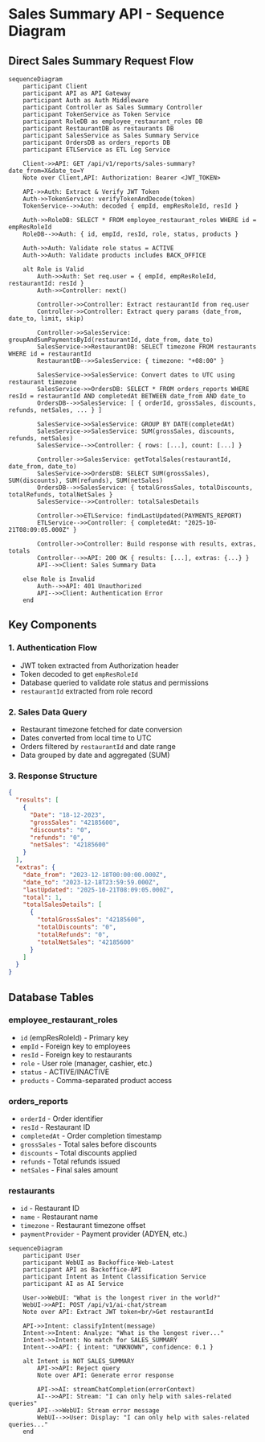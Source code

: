 # Sales Summary API - Sequence Diagram

## Direct Sales Summary Request Flow

```mermaid
sequenceDiagram
    participant Client
    participant API as API Gateway
    participant Auth as Auth Middleware
    participant Controller as Sales Summary Controller
    participant TokenService as Token Service
    participant RoleDB as employee_restaurant_roles DB
    participant RestaurantDB as restaurants DB
    participant SalesService as Sales Summary Service
    participant OrdersDB as orders_reports DB
    participant ETLService as ETL Log Service

    Client->>API: GET /api/v1/reports/sales-summary?date_from=X&date_to=Y
    Note over Client,API: Authorization: Bearer <JWT_TOKEN>
    
    API->>Auth: Extract & Verify JWT Token
    Auth->>TokenService: verifyTokenAndDecode(token)
    TokenService-->>Auth: decoded { empId, empResRoleId, resId }
    
    Auth->>RoleDB: SELECT * FROM employee_restaurant_roles WHERE id = empResRoleId
    RoleDB-->>Auth: { id, empId, resId, role, status, products }
    
    Auth->>Auth: Validate role status = ACTIVE
    Auth->>Auth: Validate products includes BACK_OFFICE
    
    alt Role is Valid
        Auth->>Auth: Set req.user = { empId, empResRoleId, restaurantId: resId }
        Auth->>Controller: next()
        
        Controller->>Controller: Extract restaurantId from req.user
        Controller->>Controller: Extract query params (date_from, date_to, limit, skip)
        
        Controller->>SalesService: groupAndSumPaymentsById(restaurantId, date_from, date_to)
        SalesService->>RestaurantDB: SELECT timezone FROM restaurants WHERE id = restaurantId
        RestaurantDB-->>SalesService: { timezone: "+08:00" }
        
        SalesService->>SalesService: Convert dates to UTC using restaurant timezone
        SalesService->>OrdersDB: SELECT * FROM orders_reports WHERE resId = restaurantId AND completedAt BETWEEN date_from AND date_to
        OrdersDB-->>SalesService: [ { orderId, grossSales, discounts, refunds, netSales, ... } ]
        
        SalesService->>SalesService: GROUP BY DATE(completedAt)
        SalesService->>SalesService: SUM(grossSales, discounts, refunds, netSales)
        SalesService-->>Controller: { rows: [...], count: [...] }
        
        Controller->>SalesService: getTotalSales(restaurantId, date_from, date_to)
        SalesService->>OrdersDB: SELECT SUM(grossSales), SUM(discounts), SUM(refunds), SUM(netSales)
        OrdersDB-->>SalesService: { totalGrossSales, totalDiscounts, totalRefunds, totalNetSales }
        SalesService-->>Controller: totalSalesDetails
        
        Controller->>ETLService: findLastUpdated(PAYMENTS_REPORT)
        ETLService-->>Controller: { completedAt: "2025-10-21T08:09:05.000Z" }
        
        Controller->>Controller: Build response with results, extras, totals
        Controller-->>API: 200 OK { results: [...], extras: {...} }
        API-->>Client: Sales Summary Data
        
    else Role is Invalid
        Auth-->>API: 401 Unauthorized
        API-->>Client: Authentication Error
    end
```

## Key Components

### 1. Authentication Flow
- JWT token extracted from Authorization header
- Token decoded to get `empResRoleId`
- Database queried to validate role status and permissions
- `restaurantId` extracted from role record

### 2. Sales Data Query
- Restaurant timezone fetched for date conversion
- Dates converted from local time to UTC
- Orders filtered by `restaurantId` and date range
- Data grouped by date and aggregated (SUM)

### 3. Response Structure
```json
{
  "results": [
    {
      "Date": "18-12-2023",
      "grossSales": "42185600",
      "discounts": "0",
      "refunds": "0",
      "netSales": "42185600"
    }
  ],
  "extras": {
    "date_from": "2023-12-18T00:00:00.000Z",
    "date_to": "2023-12-18T23:59:59.000Z",
    "lastUpdated": "2025-10-21T08:09:05.000Z",
    "total": 1,
    "totalSalesDetails": [
      {
        "totalGrossSales": "42185600",
        "totalDiscounts": "0",
        "totalRefunds": "0",
        "totalNetSales": "42185600"
      }
    ]
  }
}
```

## Database Tables

### employee_restaurant_roles
- `id` (empResRoleId) - Primary key
- `empId` - Foreign key to employees
- `resId` - Foreign key to restaurants
- `role` - User role (manager, cashier, etc.)
- `status` - ACTIVE/INACTIVE
- `products` - Comma-separated product access

### orders_reports
- `orderId` - Order identifier
- `resId` - Restaurant ID
- `completedAt` - Order completion timestamp
- `grossSales` - Total sales before discounts
- `discounts` - Total discounts applied
- `refunds` - Total refunds issued
- `netSales` - Final sales amount

### restaurants
- `id` - Restaurant ID
- `name` - Restaurant name
- `timezone` - Restaurant timezone offset
- `paymentProvider` - Payment provider (ADYEN, etc.)

```mermaid
sequenceDiagram
    participant User
    participant WebUI as Backoffice-Web-Latest
    participant API as Backoffice-API
    participant Intent as Intent Classification Service
    participant AI as AI Service

    User->>WebUI: "What is the longest river in the world?"
    WebUI->>API: POST /api/v1/ai-chat/stream
    Note over API: Extract JWT token<br/>Get restaurantId
    
    API->>Intent: classifyIntent(message)
    Intent->>Intent: Analyze: "What is the longest river..."
    Intent->>Intent: No match for SALES_SUMMARY
    Intent-->>API: { intent: "UNKNOWN", confidence: 0.1 }
    
    alt Intent is NOT SALES_SUMMARY
        API->>API: Reject query
        Note over API: Generate error response
        
        API->>AI: streamChatCompletion(errorContext)
        AI-->>API: Stream: "I can only help with sales-related queries"
        API-->>WebUI: Stream error message
        WebUI-->>User: Display: "I can only help with sales-related queries..."
    end
```
